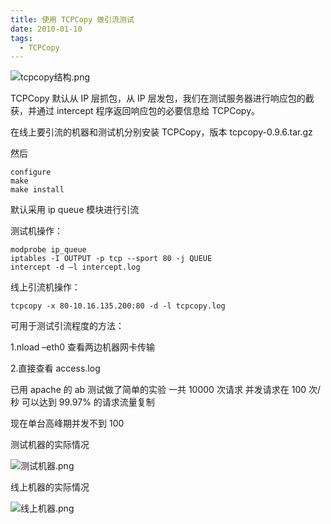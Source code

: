 ```yaml
---
title: 使用 TCPCopy 做引流测试
date: 2010-01-10
tags: 
  - TCPCopy
---
```


![tcpcopy结构.png][1]

TCPCopy 默认从 IP 层抓包，从 IP 层发包，我们在测试服务器进行响应包的截获，并通过 intercept 程序返回响应包的必要信息给 TCPCopy。

在线上要引流的机器和测试机分别安装 TCPCopy，版本 tcpcopy-0.9.6.tar.gz

然后

```
configure
make
make install
```

<!--more-->

默认采用 ip queue 模块进行引流

测试机操作：

```
modprobe ip_queue 
iptables -I OUTPUT -p tcp --sport 80 -j QUEUE 
intercept -d –l intercept.log
```

线上引流机操作：

```
tcpcopy -x 80-10.16.135.200:80 -d -l tcpcopy.log
```

可用于测试引流程度的方法：

1.nload –eth0 查看两边机器网卡传输

2.直接查看 access.log

已用 apache 的 ab 测试做了简单的实验 一共 10000 次请求 并发请求在 100 次/秒 可以达到 99.97% 的请求流量复制

现在单台高峰期并发不到 100

测试机器的实际情况

![测试机器.png][2]

线上机器的实际情况

![线上机器.png][3]

  [1]: http://70data.net/usr/uploads/2015/07/913137337.png
  [2]: http://70data.net/usr/uploads/2015/07/2490030143.png
  [3]: http://70data.net/usr/uploads/2015/07/714958830.png
